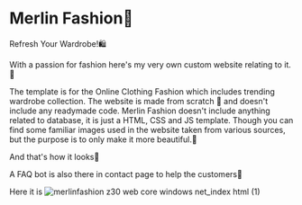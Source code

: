 #           Merlin Fashion🛒
Refresh Your Wardrobe!🛍️

With a passion for fashion here's my very own custom website relating to it.💃

The template is for the Online Clothing Fashion which includes trending wardrobe collection. The website is made from scratch 🥳 and doesn't include any readymade code. Merlin Fashion doesn't include anything related to database, it is just a HTML, CSS and JS template. Though you can find some familiar images used in the website taken from various sources, but the purpose is to only make it more beautiful.🖤

And that's how it looks🤩

A FAQ bot is also there in contact page to help the customers🤖

Here it is
![merlinfashion z30 web core windows net_index html (1)](https://user-images.githubusercontent.com/99958744/161253360-44c71390-9cdc-4bc0-aa16-dd96973b2c32.png)

